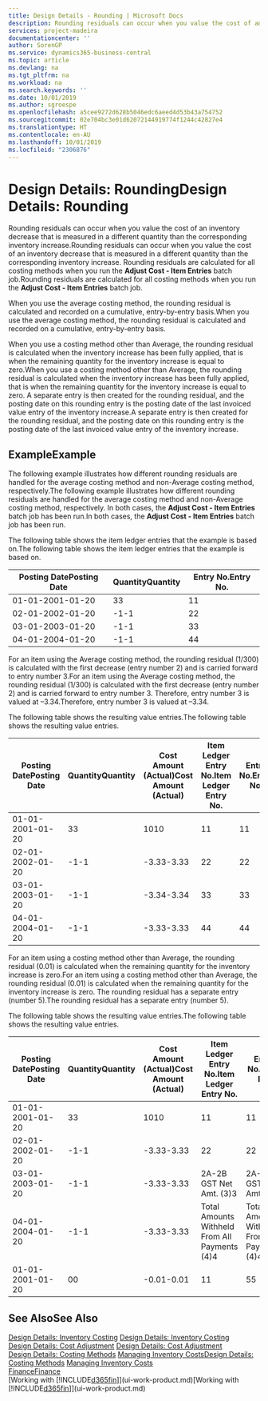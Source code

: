 ```yaml
---
title: Design Details - Rounding | Microsoft Docs
description: Rounding residuals can occur when you value the cost of an inventory decrease that is measured in a different quantity than the corresponding inventory increase. Rounding residuals are calculated for all costing methods when you run the **Adjust Cost - Item Entries** batch job.
services: project-madeira
documentationcenter: ''
author: SorenGP
ms.service: dynamics365-business-central
ms.topic: article
ms.devlang: na
ms.tgt_pltfrm: na
ms.workload: na
ms.search.keywords: ''
ms.date: 10/01/2019
ms.author: sgroespe
ms.openlocfilehash: a5cee9272d628b5046edc6aeed4d53b43a754752
ms.sourcegitcommit: 02e704bc3e01d62072144919774f1244c42827e4
ms.translationtype: HT
ms.contentlocale: en-AU
ms.lasthandoff: 10/01/2019
ms.locfileid: "2306876"
---
```

# <a name="design-details-rounding"></a><span data-ttu-id="1b2ae-104">Design Details: Rounding</span><span class="sxs-lookup"><span data-stu-id="1b2ae-104">Design Details: Rounding</span></span>
<span data-ttu-id="1b2ae-105">Rounding residuals can occur when you value the cost of an inventory decrease that is measured in a different quantity than the corresponding inventory increase.</span><span class="sxs-lookup"><span data-stu-id="1b2ae-105">Rounding residuals can occur when you value the cost of an inventory decrease that is measured in a different quantity than the corresponding inventory increase.</span></span> <span data-ttu-id="1b2ae-106">Rounding residuals are calculated for all costing methods when you run the **Adjust Cost - Item Entries** batch job.</span><span class="sxs-lookup"><span data-stu-id="1b2ae-106">Rounding residuals are calculated for all costing methods when you run the **Adjust Cost - Item Entries** batch job.</span></span>  

 <span data-ttu-id="1b2ae-107">When you use the average costing method, the rounding residual is calculated and recorded on a cumulative, entry-by-entry basis.</span><span class="sxs-lookup"><span data-stu-id="1b2ae-107">When you use the average costing method, the rounding residual is calculated and recorded on a cumulative, entry-by-entry basis.</span></span>  

 <span data-ttu-id="1b2ae-108">When you use a costing method other than Average, the rounding residual is calculated when the inventory increase has been fully applied, that is when the remaining quantity for the inventory increase is equal to zero.</span><span class="sxs-lookup"><span data-stu-id="1b2ae-108">When you use a costing method other than Average, the rounding residual is calculated when the inventory increase has been fully applied, that is when the remaining quantity for the inventory increase is equal to zero.</span></span> <span data-ttu-id="1b2ae-109">A separate entry is then created for the rounding residual, and the posting date on this rounding entry is the posting date of the last invoiced value entry of the inventory increase.</span><span class="sxs-lookup"><span data-stu-id="1b2ae-109">A separate entry is then created for the rounding residual, and the posting date on this rounding entry is the posting date of the last invoiced value entry of the inventory increase.</span></span>  

## <a name="example"></a><span data-ttu-id="1b2ae-110">Example</span><span class="sxs-lookup"><span data-stu-id="1b2ae-110">Example</span></span>  
 <span data-ttu-id="1b2ae-111">The following example illustrates how different rounding residuals are handled for the average costing method and non-Average costing method, respectively.</span><span class="sxs-lookup"><span data-stu-id="1b2ae-111">The following example illustrates how different rounding residuals are handled for the average costing method and non-Average costing method, respectively.</span></span> <span data-ttu-id="1b2ae-112">In both cases, the **Adjust Cost - Item Entries** batch job has been run.</span><span class="sxs-lookup"><span data-stu-id="1b2ae-112">In both cases, the **Adjust Cost - Item Entries** batch job has been run.</span></span>  

 <span data-ttu-id="1b2ae-113">The following table shows the item ledger entries that the example is based on.</span><span class="sxs-lookup"><span data-stu-id="1b2ae-113">The following table shows the item ledger entries that the example is based on.</span></span>  

|<span data-ttu-id="1b2ae-114">Posting Date</span><span class="sxs-lookup"><span data-stu-id="1b2ae-114">Posting Date</span></span>|<span data-ttu-id="1b2ae-115">Quantity</span><span class="sxs-lookup"><span data-stu-id="1b2ae-115">Quantity</span></span>|<span data-ttu-id="1b2ae-116">Entry No.</span><span class="sxs-lookup"><span data-stu-id="1b2ae-116">Entry No.</span></span>|  
|------------------|--------------|---------------|  
|<span data-ttu-id="1b2ae-117">01-01-20</span><span class="sxs-lookup"><span data-stu-id="1b2ae-117">01-01-20</span></span>|<span data-ttu-id="1b2ae-118">3</span><span class="sxs-lookup"><span data-stu-id="1b2ae-118">3</span></span>|<span data-ttu-id="1b2ae-119">1</span><span class="sxs-lookup"><span data-stu-id="1b2ae-119">1</span></span>|  
|<span data-ttu-id="1b2ae-120">02-01-20</span><span class="sxs-lookup"><span data-stu-id="1b2ae-120">02-01-20</span></span>|<span data-ttu-id="1b2ae-121">-1</span><span class="sxs-lookup"><span data-stu-id="1b2ae-121">-1</span></span>|<span data-ttu-id="1b2ae-122">2</span><span class="sxs-lookup"><span data-stu-id="1b2ae-122">2</span></span>|  
|<span data-ttu-id="1b2ae-123">03-01-20</span><span class="sxs-lookup"><span data-stu-id="1b2ae-123">03-01-20</span></span>|<span data-ttu-id="1b2ae-124">-1</span><span class="sxs-lookup"><span data-stu-id="1b2ae-124">-1</span></span>|<span data-ttu-id="1b2ae-125">3</span><span class="sxs-lookup"><span data-stu-id="1b2ae-125">3</span></span>|  
|<span data-ttu-id="1b2ae-126">04-01-20</span><span class="sxs-lookup"><span data-stu-id="1b2ae-126">04-01-20</span></span>|<span data-ttu-id="1b2ae-127">-1</span><span class="sxs-lookup"><span data-stu-id="1b2ae-127">-1</span></span>|<span data-ttu-id="1b2ae-128">4</span><span class="sxs-lookup"><span data-stu-id="1b2ae-128">4</span></span>|  

 <span data-ttu-id="1b2ae-129">For an item using the Average costing method, the rounding residual (1/300) is calculated with the first decrease (entry number 2) and is carried forward to entry number 3.</span><span class="sxs-lookup"><span data-stu-id="1b2ae-129">For an item using the Average costing method, the rounding residual (1/300) is calculated with the first decrease (entry number 2) and is carried forward to entry number 3.</span></span> <span data-ttu-id="1b2ae-130">Therefore, entry number 3 is valued at –3.34.</span><span class="sxs-lookup"><span data-stu-id="1b2ae-130">Therefore, entry number 3 is valued at –3.34.</span></span>  

 <span data-ttu-id="1b2ae-131">The following table shows the resulting value entries.</span><span class="sxs-lookup"><span data-stu-id="1b2ae-131">The following table shows the resulting value entries.</span></span>  

|<span data-ttu-id="1b2ae-132">Posting Date</span><span class="sxs-lookup"><span data-stu-id="1b2ae-132">Posting Date</span></span>|<span data-ttu-id="1b2ae-133">Quantity</span><span class="sxs-lookup"><span data-stu-id="1b2ae-133">Quantity</span></span>|<span data-ttu-id="1b2ae-134">Cost Amount (Actual)</span><span class="sxs-lookup"><span data-stu-id="1b2ae-134">Cost Amount (Actual)</span></span>|<span data-ttu-id="1b2ae-135">Item Ledger Entry No.</span><span class="sxs-lookup"><span data-stu-id="1b2ae-135">Item Ledger Entry No.</span></span>|<span data-ttu-id="1b2ae-136">Entry No.</span><span class="sxs-lookup"><span data-stu-id="1b2ae-136">Entry No.</span></span>|  
|------------------|--------------|----------------------------|---------------------------|---------------|  
|<span data-ttu-id="1b2ae-137">01-01-20</span><span class="sxs-lookup"><span data-stu-id="1b2ae-137">01-01-20</span></span>|<span data-ttu-id="1b2ae-138">3</span><span class="sxs-lookup"><span data-stu-id="1b2ae-138">3</span></span>|<span data-ttu-id="1b2ae-139">10</span><span class="sxs-lookup"><span data-stu-id="1b2ae-139">10</span></span>|<span data-ttu-id="1b2ae-140">1</span><span class="sxs-lookup"><span data-stu-id="1b2ae-140">1</span></span>|<span data-ttu-id="1b2ae-141">1</span><span class="sxs-lookup"><span data-stu-id="1b2ae-141">1</span></span>|  
|<span data-ttu-id="1b2ae-142">02-01-20</span><span class="sxs-lookup"><span data-stu-id="1b2ae-142">02-01-20</span></span>|<span data-ttu-id="1b2ae-143">-1</span><span class="sxs-lookup"><span data-stu-id="1b2ae-143">-1</span></span>|<span data-ttu-id="1b2ae-144">-3.33</span><span class="sxs-lookup"><span data-stu-id="1b2ae-144">-3.33</span></span>|<span data-ttu-id="1b2ae-145">2</span><span class="sxs-lookup"><span data-stu-id="1b2ae-145">2</span></span>|<span data-ttu-id="1b2ae-146">2</span><span class="sxs-lookup"><span data-stu-id="1b2ae-146">2</span></span>|  
|<span data-ttu-id="1b2ae-147">03-01-20</span><span class="sxs-lookup"><span data-stu-id="1b2ae-147">03-01-20</span></span>|<span data-ttu-id="1b2ae-148">-1</span><span class="sxs-lookup"><span data-stu-id="1b2ae-148">-1</span></span>|<span data-ttu-id="1b2ae-149">-3.34</span><span class="sxs-lookup"><span data-stu-id="1b2ae-149">-3.34</span></span>|<span data-ttu-id="1b2ae-150">3</span><span class="sxs-lookup"><span data-stu-id="1b2ae-150">3</span></span>|<span data-ttu-id="1b2ae-151">3</span><span class="sxs-lookup"><span data-stu-id="1b2ae-151">3</span></span>|  
|<span data-ttu-id="1b2ae-152">04-01-20</span><span class="sxs-lookup"><span data-stu-id="1b2ae-152">04-01-20</span></span>|<span data-ttu-id="1b2ae-153">-1</span><span class="sxs-lookup"><span data-stu-id="1b2ae-153">-1</span></span>|<span data-ttu-id="1b2ae-154">-3.33</span><span class="sxs-lookup"><span data-stu-id="1b2ae-154">-3.33</span></span>|<span data-ttu-id="1b2ae-155">4</span><span class="sxs-lookup"><span data-stu-id="1b2ae-155">4</span></span>|<span data-ttu-id="1b2ae-156">4</span><span class="sxs-lookup"><span data-stu-id="1b2ae-156">4</span></span>|  

 <span data-ttu-id="1b2ae-157">For an item using a costing method other than Average, the rounding residual (0.01) is calculated when the remaining quantity for the inventory increase is zero.</span><span class="sxs-lookup"><span data-stu-id="1b2ae-157">For an item using a costing method other than Average, the rounding residual (0.01) is calculated when the remaining quantity for the inventory increase is zero.</span></span> <span data-ttu-id="1b2ae-158">The rounding residual has a separate entry (number 5).</span><span class="sxs-lookup"><span data-stu-id="1b2ae-158">The rounding residual has a separate entry (number 5).</span></span>  

 <span data-ttu-id="1b2ae-159">The following table shows the resulting value entries.</span><span class="sxs-lookup"><span data-stu-id="1b2ae-159">The following table shows the resulting value entries.</span></span>  

|<span data-ttu-id="1b2ae-160">Posting Date</span><span class="sxs-lookup"><span data-stu-id="1b2ae-160">Posting Date</span></span>|<span data-ttu-id="1b2ae-161">Quantity</span><span class="sxs-lookup"><span data-stu-id="1b2ae-161">Quantity</span></span>|<span data-ttu-id="1b2ae-162">Cost Amount (Actual)</span><span class="sxs-lookup"><span data-stu-id="1b2ae-162">Cost Amount (Actual)</span></span>|<span data-ttu-id="1b2ae-163">Item Ledger Entry No.</span><span class="sxs-lookup"><span data-stu-id="1b2ae-163">Item Ledger Entry No.</span></span>|<span data-ttu-id="1b2ae-164">Entry No.</span><span class="sxs-lookup"><span data-stu-id="1b2ae-164">Entry No.</span></span>|  
|------------------|--------------|----------------------------|---------------------------|---------------|  
|<span data-ttu-id="1b2ae-165">01-01-20</span><span class="sxs-lookup"><span data-stu-id="1b2ae-165">01-01-20</span></span>|<span data-ttu-id="1b2ae-166">3</span><span class="sxs-lookup"><span data-stu-id="1b2ae-166">3</span></span>|<span data-ttu-id="1b2ae-167">10</span><span class="sxs-lookup"><span data-stu-id="1b2ae-167">10</span></span>|<span data-ttu-id="1b2ae-168">1</span><span class="sxs-lookup"><span data-stu-id="1b2ae-168">1</span></span>|<span data-ttu-id="1b2ae-169">1</span><span class="sxs-lookup"><span data-stu-id="1b2ae-169">1</span></span>|  
|<span data-ttu-id="1b2ae-170">02-01-20</span><span class="sxs-lookup"><span data-stu-id="1b2ae-170">02-01-20</span></span>|<span data-ttu-id="1b2ae-171">-1</span><span class="sxs-lookup"><span data-stu-id="1b2ae-171">-1</span></span>|<span data-ttu-id="1b2ae-172">-3.33</span><span class="sxs-lookup"><span data-stu-id="1b2ae-172">-3.33</span></span>|<span data-ttu-id="1b2ae-173">2</span><span class="sxs-lookup"><span data-stu-id="1b2ae-173">2</span></span>|<span data-ttu-id="1b2ae-174">2</span><span class="sxs-lookup"><span data-stu-id="1b2ae-174">2</span></span>|  
|<span data-ttu-id="1b2ae-175">03-01-20</span><span class="sxs-lookup"><span data-stu-id="1b2ae-175">03-01-20</span></span>|<span data-ttu-id="1b2ae-176">-1</span><span class="sxs-lookup"><span data-stu-id="1b2ae-176">-1</span></span>|<span data-ttu-id="1b2ae-177">-3.33</span><span class="sxs-lookup"><span data-stu-id="1b2ae-177">-3.33</span></span>|<span data-ttu-id="1b2ae-178">2A-2B GST Net Amt. (3)</span><span class="sxs-lookup"><span data-stu-id="1b2ae-178">3</span></span>|<span data-ttu-id="1b2ae-179">2A-2B GST Net Amt. (3)</span><span class="sxs-lookup"><span data-stu-id="1b2ae-179">3</span></span>|  
|<span data-ttu-id="1b2ae-180">04-01-20</span><span class="sxs-lookup"><span data-stu-id="1b2ae-180">04-01-20</span></span>|<span data-ttu-id="1b2ae-181">-1</span><span class="sxs-lookup"><span data-stu-id="1b2ae-181">-1</span></span>|<span data-ttu-id="1b2ae-182">-3.33</span><span class="sxs-lookup"><span data-stu-id="1b2ae-182">-3.33</span></span>|<span data-ttu-id="1b2ae-183">Total Amounts Withheld From All Payments (4)</span><span class="sxs-lookup"><span data-stu-id="1b2ae-183">4</span></span>|<span data-ttu-id="1b2ae-184">Total Amounts Withheld From All Payments (4)</span><span class="sxs-lookup"><span data-stu-id="1b2ae-184">4</span></span>|  
|<span data-ttu-id="1b2ae-185">01-01-20</span><span class="sxs-lookup"><span data-stu-id="1b2ae-185">01-01-20</span></span>|<span data-ttu-id="1b2ae-186">0</span><span class="sxs-lookup"><span data-stu-id="1b2ae-186">0</span></span>|<span data-ttu-id="1b2ae-187">-0.01</span><span class="sxs-lookup"><span data-stu-id="1b2ae-187">-0.01</span></span>|<span data-ttu-id="1b2ae-188">1</span><span class="sxs-lookup"><span data-stu-id="1b2ae-188">1</span></span>|<span data-ttu-id="1b2ae-189">5</span><span class="sxs-lookup"><span data-stu-id="1b2ae-189">5</span></span>|  

## <a name="see-also"></a><span data-ttu-id="1b2ae-190">See Also</span><span class="sxs-lookup"><span data-stu-id="1b2ae-190">See Also</span></span>  
 <span data-ttu-id="1b2ae-191">[Design Details: Inventory Costing](design-details-inventory-costing.md) </span><span class="sxs-lookup"><span data-stu-id="1b2ae-191">[Design Details: Inventory Costing](design-details-inventory-costing.md) </span></span>  
 <span data-ttu-id="1b2ae-192">[Design Details: Cost Adjustment](design-details-cost-adjustment.md) </span><span class="sxs-lookup"><span data-stu-id="1b2ae-192">[Design Details: Cost Adjustment](design-details-cost-adjustment.md) </span></span>  
 <span data-ttu-id="1b2ae-193">[Design Details: Costing Methods](design-details-costing-methods.md) [Managing Inventory Costs](finance-manage-inventory-costs.md)</span><span class="sxs-lookup"><span data-stu-id="1b2ae-193">[Design Details: Costing Methods](design-details-costing-methods.md) [Managing Inventory Costs](finance-manage-inventory-costs.md)</span></span>  
 [<span data-ttu-id="1b2ae-194">Finance</span><span class="sxs-lookup"><span data-stu-id="1b2ae-194">Finance</span></span>](finance.md)  
 <span data-ttu-id="1b2ae-195">[Working with [!INCLUDE[d365fin](includes/d365fin_md.md)]](ui-work-product.md)</span><span class="sxs-lookup"><span data-stu-id="1b2ae-195">[Working with [!INCLUDE[d365fin](includes/d365fin_md.md)]](ui-work-product.md)</span></span>
